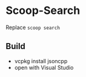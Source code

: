 # Scoop-Search

Replace  ```scoop search``` 


## Build

* vcpkg install jsoncpp
* open with Visual Studio
